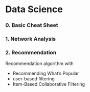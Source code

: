 # Data Science

### 0. Basic Cheat Sheet

### 1. Network Analysis

### 2. Recommendation
Recommendation algorithm with
- Recommending What’s Popular
- user-based filtering
- Item-Based Collaborative Filtering
